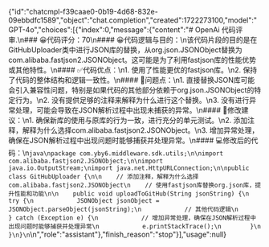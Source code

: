 {"id":"chatcmpl-f39caae0-0b19-4d68-832e-09ebbdfc1589","object":"chat.completion","created":1722273100,"model":"GPT-4o","choices":[{"index":0,"message":{"content":"# OpenAi 代码评审.\n### 😀代码评分：70\n#### 😀代码逻辑与目的：\n该代码片段的目的是在GitHubUploader类中进行JSON库的替换，从org.json.JSONObject替换为com.alibaba.fastjson2.JSONObject。这可能是为了利用fastjson库的性能优势或其他特性。\n#### ✅代码优点：\n1. 使用了性能更优的fastjson库。\n2. 保持了代码的整体结构和逻辑一致性。\n#### 🤔问题点：\n1. 直接替换JSON库可能会引入兼容性问题，特别是如果代码的其他部分依赖于org.json.JSONObject的特定行为。\n2. 没有提供足够的注释来解释为什么进行这个替换。\n3. 没有进行异常处理，可能会导致在JSON解析过程中出现未捕获的异常。\n#### 🎯修改建议：\n1. 确保新库的使用与原库的行为一致，进行充分的单元测试。\n2. 添加注释，解释为什么选择com.alibaba.fastjson2.JSONObject。\n3. 增加异常处理，确保在JSON解析过程中出现问题时能够捕获并处理异常。\n#### 💻修改后的代码：\n```java\npackage com.yby6.middleware.sdk.utils;\n\nimport com.alibaba.fastjson2.JSONObject;\n\nimport java.io.OutputStream;\nimport java.net.HttpURLConnection;\n\npublic class GitHubUploader {\n\n    // 添加注释，解释为什么选择com.alibaba.fastjson2.JSONObject\n    // 使用fastjson库替换org.json库，提升性能和功能\n\n    public void uploadToGitHub(String jsonString) {\n        try {\n            JSONObject jsonObject = JSONObject.parseObject(jsonString);\n            // 其他代码逻辑\n        } catch (Exception e) {\n            // 增加异常处理，确保在JSON解析过程中出现问题时能够捕获并处理异常\n            e.printStackTrace();\n        }\n    }\n}\n```\n","role":"assistant"},"finish_reason":"stop"}],"usage":null}